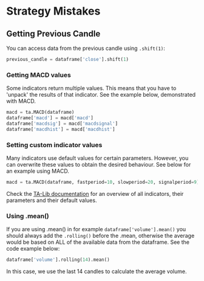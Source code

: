# Strategy Mistakes

## Getting Previous Candle
You can access data from the previous candle using ``.shift(1)``:
````python
previous_candle = dataframe['close'].shift(1)
````

### Getting MACD values
Some indicators return multiple values. This means that you have to 'unpack' the results of that indicator. See the example
below, demonstrated with MACD.
````python
macd = ta.MACD(dataframe)
dataframe['macd'] = macd['macd']
dataframe['macdsig'] = macd['macdsignal']
dataframe['macdhist'] = macd['macdhist']
````

### Setting custom indicator values
Many indicators use default values for certain parameters. However, you can overwrite these values to obtain the desired
behaviour. See below for an example using MACD.
````python
macd = ta.MACD(dataframe, fastperiod=10, slowperiod=20, signalperiod=9)
````
Check the [TA-Lib documentation](https://mrjbq7.github.io/ta-lib/func_groups/momentum_indicators.html) for an overview of 
all indicators, their parameters and their default values.

### Using .mean()
If you are using .mean() in for example ``dataframe['volume'].mean()`` you should always add the ``.rolling()`` before the .mean, otherwise the average would be based on ALL of the available data from the dataframe. See the code example below:
```python
dataframe['volume'].rolling(14).mean()
```
In this case, we use the last 14 candles to calculate the average volume. 